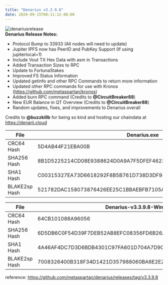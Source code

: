 ```yaml
---
title: "Denarius v3.3.9.8"
date: 2020-09-15T00:11:12-08:00
---
```

![denariusrelease](https://user-images.githubusercontent.com/10162347/92353861-6cdad080-f09e-11ea-84d7-315118a4f382.gif)  
**Denarius Release Notes:**

+ Protocol Bump to 33933 (All nodes will need to update)
+ Jupiter IPFS now has PeerID and PubKey Support (If using jupiterlocal=1)
+ Include Vout TX Hex Data with asm in Transactions
+ Added Transaction Sizes to RPC
+ Update to FortunaStakes
+ Improved FS Status Information
+ Updated getinfo and other RPC Commands to return more information
+ Updated other RPC commands for use with Kronos (https://github.com/metaspartan/kronos)
+ Added burn RPC command (Credits to **@CircuitBreaker88**)
+ New EUR Balance in QT Overview (Credits to **@CircuitBreaker88**)
+ Random updates, fixes, and improvements to Denarius overall

Credits to **@buzzkillb** for being so kind and hosting our chaindata at https://denarii.cloud

| File | Denarius.exe |
| ------ | ----------- |
|CRC64 Hash | 5D4AB44F21EBA00B |
|SHA256 Hash | 8B1D5225214CD08E9388624D0A9A7F5DFEF4623F1B1B1C8EB83D7085DF6B56D1 |
|SHA1 Hash | C00315327EA73D6618292F8B5B761D738D3DF93C |
|BLAKE2sp Hash | 521782DAC158073876426EE25C1BBAEBFB7105A6E2D43DDBFCC4772814C7C544 |

| File | Denarius-v3.3.9.8-Win64.zip |
| ------ | ----------- |
|CRC64 Hash | 64CB101088A96056 |
|SHA256 Hash | 6D5DB6C0F54D39F7DEB52AB8EFC08356FD6B26A87BF3A846F3976CEFEE963E11 |
|SHA1 Hash | 4A46AF4DC7D3D6BDB4301C97FA601D704A7D90AA |
|BLAKE2sp Hash | 7008326400B318F34D1421D357988060BA6E2E27EB56D24DFC755B357F8513C6 |

reference: https://github.com/metaspartan/denarius/releases/tag/v3.3.9.8  
